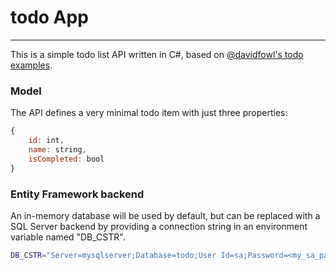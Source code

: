# todo App
---

This is a simple todo list API written in C#, based on [@davidfowl's todo examples](https://github.com/davidfowl/Todos/tree/master/TodoWithDI).

### Model
The API defines a very minimal todo item with just three properties:

```javascript
{
    id: int,
    name: string,
    isCompleted: bool
}
```

### Entity Framework backend
An in-memory database will be used by default, but can be replaced with a SQL Server backend by providing a connection string in an environment variable named "DB_CSTR". 

```bash
DB_CSTR="Server=mysqlserver;Database=todo;User Id=sa;Password=<my_sa_password>;"
```
